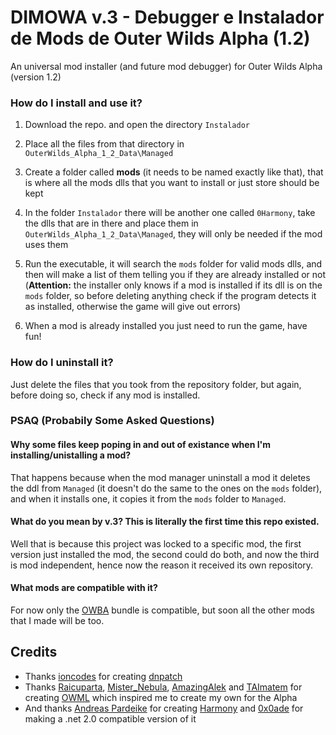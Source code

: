 # DIMOWA v.3 - Debugger e Instalador de Mods de Outer Wilds Alpha (1.2) 
An universal mod installer (and future mod debugger) for Outer Wilds Alpha (version 1.2)

### How do I install and use it?

1. Download the repo. and open the directory `Instalador`

2. Place all the files from that directory in `OuterWilds_Alpha_1_2_Data\Managed`

3. Create a folder called **mods** (it needs to be named exactly like that), that is where all the mods dlls that you want to install or just store should be kept

4. In the folder `Instalador` there will be another one called `0Harmony`, take the dlls that are in there and place them in `OuterWilds_Alpha_1_2_Data\Managed`, they will only be needed if the mod uses them

5. Run the executable, it will search the `mods` folder for valid mods dlls, and then will make a list of them telling you if they are already installed or not (**Attention:** the installer only knows if a mod is installed if its dll is on the `mods` folder, so before deleting anything check if the program detects it as installed, otherwise the game will give out errors) 

6. When a mod is already installed you just need to run the game, have fun! 

### How do I uninstall it?

Just delete the files that you took from the repository folder, but again, before doing so, check if any mod is installed.

### PSAQ (Probabily Some Asked Questions)

#### Why some files keep poping in and out of existance when I'm installing/unistalling a mod?

That happens because when the mod manager uninstall a mod it deletes the ddl from `Managed` (it doesn't do the same to the ones on the `mods` folder), and when it installs one, it copies it from the `mods` folder to `Managed`.

#### What do you mean by v.3? This is literally the first time this repo existed.

Well that is because this project was locked to a specific mod, the first version just installed the mod, the second could do both, and now the third is mod independent, hence now the reason it received its own repository.

#### What mods are compatible with it?

For now only the [OWBA](https://github.com/ShoosGun/OWBA) bundle is compatible, but soon all the other mods that I made will be too.

## Credits
  - Thanks [ioncodes](https://github.com/ioncodes) for creating [dnpatch](https://github.com/ioncodes/dnpatch)
  - Thanks [Raicuparta](https://github.com/Raicuparta), [Mister_Nebula](https://github.com/misternebula), [AmazingAlek](https://github.com/amazingalek) and [TAImatem](https://github.com/TAImatem) for creating [OWML](https://github.com/amazingalek/owml) which inspired me to create my own for the Alpha
  - And thanks [Andreas Pardeike](https://github.com/pardeike/) for creating [Harmony](https://github.com/pardeike/Harmony) and [0x0ade](https://github.com/0x0ade) for making a .net 2.0 compatible version of it
  
